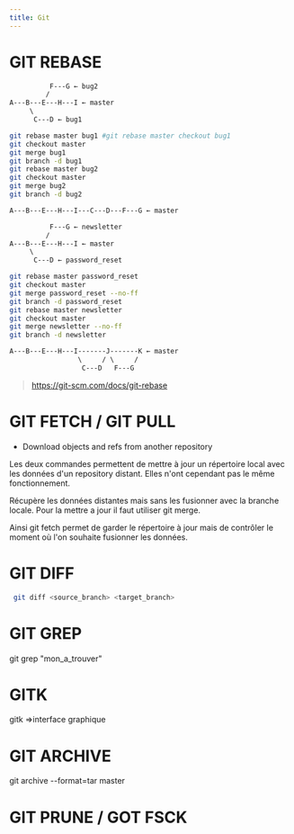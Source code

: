 ```yaml
---
title: Git
---
```


# GIT REBASE


```txt
          F---G ← bug2
         /
A---B---E---H---I ← master
     \
      C---D ← bug1
```

```sh
git rebase master bug1 #git rebase master checkout bug1
git checkout master
git merge bug1
git branch -d bug1
git rebase master bug2
git checkout master
git merge bug2
git branch -d bug2
```

```txt
A---B---E---H---I---C---D---F---G ← master
```

```txt
          F---G ← newsletter
         /
A---B---E---H---I ← master
     \
      C---D ← password_reset
```
```sh
git rebase master password_reset
git checkout master
git merge password_reset --no-ff
git branch -d password_reset
git rebase master newsletter
git checkout master
git merge newsletter --no-ff
git branch -d newsletter
```

```txt
A---B---E---H---I-------J-------K ← master
                 \     / \     /
                  C---D   F---G
```

>https://git-scm.com/docs/git-rebase


# GIT FETCH / GIT PULL 

- Download objects and refs from another repository

Les deux commandes permettent de mettre à jour un répertoire local avec les données d'un repository distant. Elles n'ont cependant pas le même fonctionnement.

Récupère les données distantes mais sans les fusionner avec la branche locale. Pour la mettre a jour il faut utiliser git merge.

Ainsi git fetch permet de garder le répertoire à jour mais de contrôler le moment où l'on souhaite fusionner les données.


# GIT DIFF 

```sh
 git diff <source_branch> <target_branch>
```

# GIT GREP

git grep "mon_a_trouver"

# GITK

gitk =>interface graphique

# GIT ARCHIVE

git archive --format=tar master


# GIT PRUNE / GOT FSCK
